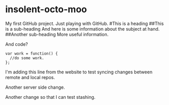 # insolent-octo-moo
My first GitHub project.  Just playing with GitHub.
#This is a heading
##This is a sub-heading
And here is some information about the subject at hand.
##Another sub-heading
More useful information.

And code?

    var work = function() {  
      //do some work.  
    };
    
I'm adding this line from the website to test syncing changes between remote and local repos.

Another server side change. 

Another change so that I can test stashing.
